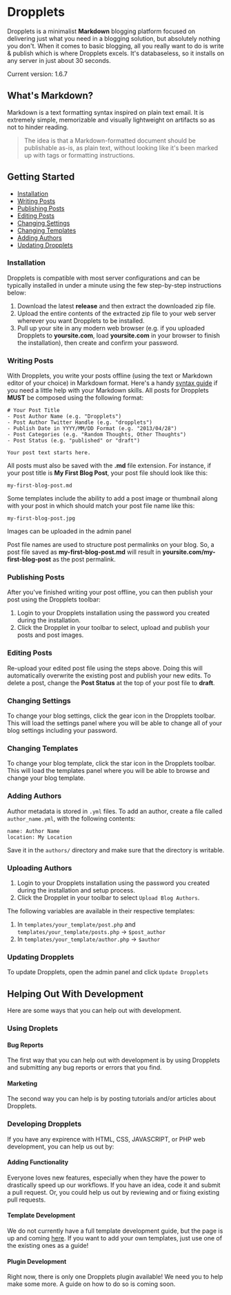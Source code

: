 Dropplets
=========

Dropplets is a minimalist **Markdown** blogging platform focused on delivering just what you need in a blogging solution, but absolutely nothing you don't. When it comes to basic blogging, all you really want to do is write & publish which is where Dropplets excels. It's databaseless, so it installs on any server in just about 30 seconds. 

Current version: 1.6.7

## What's Markdown?
Markdown is a text formatting syntax inspired on plain text email. It is extremely simple, memorizable and visually lightweight on artifacts so as not to hinder reading.

> The idea is that a Markdown-formatted document should be publishable as-is, as plain text, without looking like it's been marked up with tags or formatting instructions.

## Getting Started
- [Installation](#installation)
- [Writing Posts](#writing-posts)
- [Publishing Posts](#publishing-posts)
- [Editing Posts](#editing-posts)
- [Changing Settings](#changing-settings)
- [Changing Templates](#changing-templates)
- [Adding Authors](#adding-authors)
- [Updating Dropplets](#updating-dropplets)

### Installation
Dropplets is compatible with most server configurations and can be typically installed in under a minute using the few step-by-step instructions below:

1. Download the latest **release** and then extract the downloaded zip file.
3. Upload the entire contents of the extracted zip file to your web server wherever you want Dropplets to be installed. 
4. Pull up your site in any modern web browser (e.g. if you uploaded Dropplets to **yoursite.com**, load **yoursite.com** in your browser to finish the installation), then create and confirm your password.

### Writing Posts
With Dropplets, you write your posts offline (using the text or Markdown editor of your choice) in Markdown format. Here's a handy [syntax guide](https://github.com/circa75/dropplets/wiki/Markdown-Syntax-Guide) if you need a little help with your Markdown skills. All posts for Dropplets **MUST** be composed using the following format:

    # Your Post Title
    - Post Author Name (e.g. "Dropplets")
    - Post Author Twitter Handle (e.g. "dropplets")
    - Publish Date in YYYY/MM/DD Format (e.g. "2013/04/28")
    - Post Categories (e.g. "Random Thoughts, Other Thoughts")
    - Post Status (e.g. "published" or "draft")

    Your post text starts here. 
    
All posts must also be saved with the **.md** file extension. For instance, if your post title is **My First Blog Post**, your post file should look like this:

    my-first-blog-post.md

Some templates include the ability to add a post image or thumbnail along with your post in which should match your post file name like this:

    my-first-blog-post.jpg

Images can be uploaded in the admin panel

Post file names are used to structure post permalinks on your blog. So, a post file saved as **my-first-blog-post.md** will result in **yoursite.com/my-first-blog-post** as the post permalink.

### Publishing Posts
After you've finished writing your post offline, you can then publish your post using the Dropplets toolbar:

1. Login to your Dropplets installation using the password you created during the installation.
2. Click the Dropplet in your toolbar to select, upload and publish your posts and post images.

### Editing Posts
Re-upload your edited post file using the steps above. Doing this will automatically overwrite the existing post and publish your new edits. To delete a post, change the **Post Status** at the top of your post file to **draft**.

### Changing Settings
To change your blog settings, click the gear icon in the Dropplets toolbar. This will load the settings panel where you will be able to change all of your blog settings including your password.

### Changing Templates
To change your blog template, click the star icon in the Dropplets toolbar. This will load the templates panel where you will be able to browse and change your blog template.

### Adding Authors
Author metadata is stored in `.yml` files. To add an author, create a file called `author_name.yml`, with the following contents:

    name: Author Name
    location: My Location

Save it in the `authors/` directory and make sure that the directory is writable.

### Uploading Authors

1. Login to your Dropplets installation using the password you created during the installation and setup process.
2. Click the Dropplet in your toolbar to select `Upload Blog Authors`.

The following variables are available in their respective templates:

1. In `templates/your_template/post.php` and `templates/your_template/posts.php` -> `$post_author`
2. In `templates/your_template/author.php` -> `$author`

### Updating Dropplets
To update Dropplets, open the admin panel and click `Update Dropplets`

## Helping Out With Development
Here are some ways that you can help out with development.

### Using Droplets

#### Bug Reports
The first way that you can help out with development is by using Dropplets and submitting any bug reports or errors that you find.

#### Marketing
The second way you can help is by posting tutorials and/or articles about Dropplets.

### Developing Dropplets

If you have any expirence with HTML, CSS, JAVASCRIPT, or PHP web development, you can help us out by:

#### Adding Functionality
Everyone loves new features, especially when they have the power to drastically speed up our workflows. If you have an idea, code it and submit a pull request. 
Or, you could help us out by reviewing and or fixing existing pull requests.

#### Template Development
We do not currently have a full template development guide, but the page is up and coming [here](#). If you want to add your own templates, just use one of the existing ones as a guide!

#### Plugin Development
Right now, there is only one Dropplets plugin available! We need you to help make some more. A guide on how to do so is coming soon.
